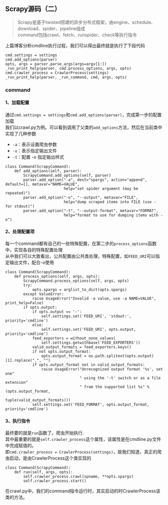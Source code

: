 <!--
https://ae01.alicdn.com/kf/H08dfe3dbc508453a94e8df05b0d72765I.png
scrapy
Scrapy源码（二）
Scrapy是基于twisted搭建的异步分布式框架。command是继cmdline,py启动后执行的关键。
Scrapy是基于twisted搭建的异步分布式框架，由engine、schedule、download、spider、pipeline组成。command包括crawl、fetch、runspider、check等执行指令
-->

## Scrapy源码（二）

> Scrapy是基于twisted搭建的异步分布式框架，由engine、schedule、download、spider、pipeline组成  
> command包括crawl、fetch、runspider、check等执行指令

上篇博客分析cmdline执行过程，我们可以得出最终就是执行了下段代码
```
cmd.settings = settings
cmd.add_options(parser)
opts, args = parser.parse_args(args=argv[1:])
_run_print_help(parser, cmd.process_options, args, opts)
cmd.crawler_process = CrawlerProcess(settings)
_run_print_help(parser, _run_command, cmd, args, opts)
```

### command
#### 1、加载配置
通过`cmd.settings = settings`和`cmd.add_options(parser)`，完成第一步的配置加载  
我们以crawl.py为例。可以看到调用了父类的`add_options`方法，然后在当前类中实现了几种参数
* `-a`：表示设置爬虫参数
* `-o`：表示指定输出文件
* `-t`：配置 -o 指定输出样式
```
class Command(ScrapyCommand):
    def add_options(self, parser):
        ScrapyCommand.add_options(self, parser)
        parser.add_option("-a", dest="spargs", action="append", default=[], metavar="NAME=VALUE",
                          help="set spider argument (may be repeated)")
        parser.add_option("-o", "--output", metavar="FILE",
                          help="dump scraped items into FILE (use - for stdout)")
        parser.add_option("-t", "--output-format", metavar="FORMAT",
                          help="format to use for dumping items with -o")
```

#### 2、处理配置项
每一个command都有自己的一些特殊配置，在第二步的`process_options`函数中，实现各自的特殊配置处理  
从中我们可以大致看出，公共配置由公共类处理，特殊配置，如`FEED_URI`可以指定输出文件，配合-o使用
```
class Command(ScrapyCommand):
    def process_options(self, args, opts):
        ScrapyCommand.process_options(self, args, opts)
        try:
            opts.spargs = arglist_to_dict(opts.spargs)
        except ValueError:
            raise UsageError("Invalid -a value, use -a NAME=VALUE", print_help=False)
        if opts.output:
            if opts.output == '-':
                self.settings.set('FEED_URI', 'stdout:', priority='cmdline')
            else:
                self.settings.set('FEED_URI', opts.output, priority='cmdline')
            feed_exporters = without_none_values(
                self.settings.getwithbase('FEED_EXPORTERS'))
            valid_output_formats = feed_exporters.keys()
            if not opts.output_format:
                opts.output_format = os.path.splitext(opts.output)[1].replace(".", "")
            if opts.output_format not in valid_output_formats:
                raise UsageError("Unrecognized output format '%s', set one"
                                 " using the '-t' switch or as a file extension"
                                 " from the supported list %s" % (opts.output_format,
                                                                  tuple(valid_output_formats)))
            self.settings.set('FEED_FORMAT', opts.output_format, priority='cmdline')
```

#### 3、执行指令
最终要的就是`run`函数了，爬虫开始执行.  
其中最重要的就是`self.crawler_process`这个属性，该属性是在cmdline.py文件中完成赋值的。  
即`cmd.crawler_process = CrawlerProcess(settings)`，故我们知道，真正的爬虫启动，是由CrawlerProcess这个类实现的  
```
class Command(ScrapyCommand):
    def run(self, args, opts):
        self.crawler_process.crawl(spname, **opts.spargs)
        self.crawler_process.start()
```
在crawl.py中，我们的command指令运行时，其实启动的时CrawlerProcess该类的方法。